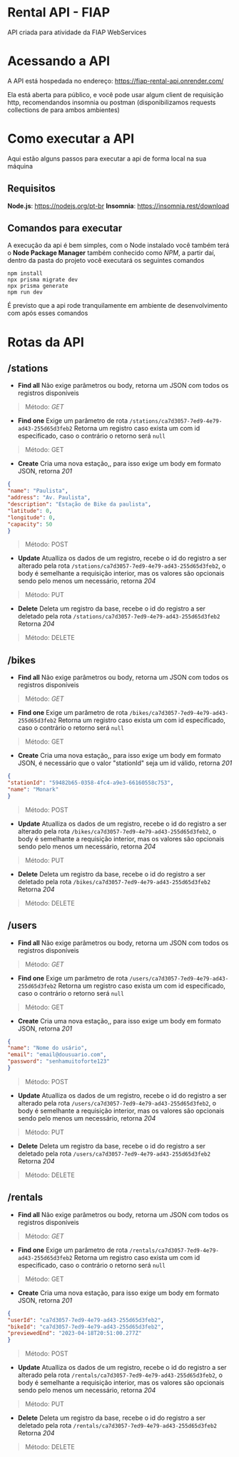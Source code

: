 # Rental API - FIAP

API criada para atividade da FIAP WebServices
# Acessando a API
A API está hospedada no endereço:
https://fiap-rental-api.onrender.com/

Ela está aberta para público, e você pode usar algum client de requisição http, recomendandos insomnia ou postman (disponibilizamos requests collections de para ambos ambientes)
# Como executar a API
Aqui estão alguns passos para executar a api de forma local na sua máquina
## Requisitos
**Node.js**: https://nodejs.org/pt-br
**Insomnia**: https://insomnia.rest/download
## Comandos para executar

A execução da api é bem simples, com o Node instalado você  também terá o **Node Package Manager** também conhecido como *NPM*, a partir daí, dentro da pasta do projeto você executará os seguintes comandos
```
npm install
npx prisma migrate dev
npx prisma generate
npm run dev
```
É previsto que a api rode tranquilamente em ambiente de desenvolvimento com após esses comandos
# Rotas da API
## /stations
- **Find all**
Não exige parâmetros ou body, retorna um JSON com todos os registros disponíveis 
> Método: *GET*

- **Find one**
Exige um parâmetro de rota ```/stations/ca7d3057-7ed9-4e79-ad43-255d65d3feb2```
Retorna um registro caso exista um com id especificado, caso o contrário o retorno será ```null```
> Método: GET

- **Create**
Cria uma nova estação,, para isso exige um body em formato JSON, retorna *201* 
```json
{
"name": "Paulista",
"address": "Av. Paulista",
"description": "Estação de Bike da paulista",
"latitude": 0,
"longitude": 0,
"capacity": 50
}
```
> Método: POST

- **Update**
Atualliza os dados de um registro, recebe o id do registro a ser alterado pela rota 
``/stations/ca7d3057-7ed9-4e79-ad43-255d65d3feb2``, o body é semelhante a requisição interior, mas os valores são opcionais sendo pelo menos um necessário, retorna *204*
> Método: PUT

- **Delete**
Deleta um registro da base, recebe o id do registro a ser deletado pela rota
``/stations/ca7d3057-7ed9-4e79-ad43-255d65d3feb2``
Retorna *204*
> Método: DELETE

## /bikes
- **Find all**
Não exige parâmetros ou body, retorna um JSON com todos os registros disponíveis 
> Método: *GET*

- **Find one**
Exige um parâmetro de rota ```/bikes/ca7d3057-7ed9-4e79-ad43-255d65d3feb2```
Retorna um registro caso exista um com id especificado, caso o contrário o retorno será ```null```
> Método: GET

- **Create**
Cria uma nova estação,, para isso exige um body em formato JSON, é necessário que o valor "stationId" seja um id válido, retorna *201* 
```json
{
"stationId": "59482b65-0358-4fc4-a9e3-66160558c753",
"name": "Monark"
}
```
> Método: POST

- **Update**
Atualliza os dados de um registro, recebe o id do registro a ser alterado pela rota 
``/bikes/ca7d3057-7ed9-4e79-ad43-255d65d3feb2``, o body é semelhante a requisição interior, mas os valores são opcionais sendo pelo menos um necessário, retorna *204*
> Método: PUT

- **Delete**
Deleta um registro da base, recebe o id do registro a ser deletado pela rota
``/bikes/ca7d3057-7ed9-4e79-ad43-255d65d3feb2``
Retorna *204*
> Método: DELETE

## /users
- **Find all**
Não exige parâmetros ou body, retorna um JSON com todos os registros disponíveis 
> Método: *GET*

- **Find one**
Exige um parâmetro de rota ```/users/ca7d3057-7ed9-4e79-ad43-255d65d3feb2```
Retorna um registro caso exista um com id especificado, caso o contrário o retorno será ```null```
> Método: GET

- **Create**
Cria uma nova estação,, para isso exige um body em formato JSON, retorna *201* 
```json
{
"name": "Nome do usário",
"email": "email@dousuario.com",
"password": "senhamuitoforte123"
}
```
> Método: POST

- **Update**
Atualliza os dados de um registro, recebe o id do registro a ser alterado pela rota 
``/users/ca7d3057-7ed9-4e79-ad43-255d65d3feb2``, o body é semelhante a requisição interior, mas os valores são opcionais sendo pelo menos um necessário, retorna *204*

> Método: PUT
- **Delete**
Deleta um registro da base, recebe o id do registro a ser deletado pela rota
``/users/ca7d3057-7ed9-4e79-ad43-255d65d3feb2``
Retorna *204*

> Método: DELETE

## /rentals
- **Find all**
Não exige parâmetros ou body, retorna um JSON com todos os registros disponíveis 
> Método: *GET*

- **Find one**
Exige um parâmetro de rota ```/rentals/ca7d3057-7ed9-4e79-ad43-255d65d3feb2```
Retorna um registro caso exista um com id especificado, caso o contrário o retorno será ```null```
> Método: GET

- **Create**
Cria uma nova estação, para isso exige um body em formato JSON, retorna *201* 
```json
{
"userId": "ca7d3057-7ed9-4e79-ad43-255d65d3feb2",
"bikeId": "ca7d3057-7ed9-4e79-ad43-255d65d3feb2",
"previewedEnd": "2023-04-18T20:51:00.277Z"
}
```
> Método: POST
- **Update**
Atualliza os dados de um registro, recebe o id do registro a ser alterado pela rota 
``/rentals/ca7d3057-7ed9-4e79-ad43-255d65d3feb2``, o body é semelhante a requisição interior, mas os valores são opcionais sendo pelo menos um necessário, retorna *204*
> Método: PUT

- **Delete**
Deleta um registro da base, recebe o id do registro a ser deletado pela rota
``/rentals/ca7d3057-7ed9-4e79-ad43-255d65d3feb2``
Retorna *204*
> Método: DELETE

